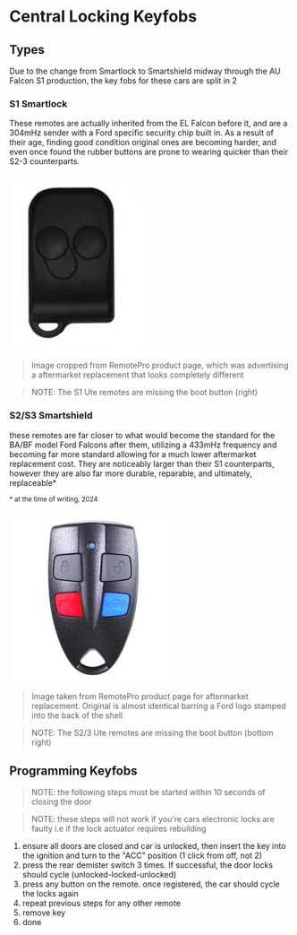 <link rel="stylesheet" type="text/css" href="../../Common/overrides.css">

# Central Locking Keyfobs

## Types
Due to the change from Smartlock to Smartshield midway through the AU Falcon S1 production, the key fobs for these cars are split in 2

### S1 Smartlock
These remotes are actually inherited from the EL Falcon before it, and are a 304mHz sender with a Ford specific security chip built in. As a result of their age, finding good condition original ones are becoming harder, and even once found the rubber buttons are prone to wearing quicker than their S2-3 counterparts.

![Series 1 keyfob approximation](./S1-fob.png)

> Image cropped from RemotePro product page, which was advertising a aftermarket replacement that looks completely different

> NOTE: The S1 Ute remotes are missing the boot button (right)

### S2/S3 Smartshield
these remotes are far closer to what would become the standard for the BA/BF model Ford Falcons after them, utilizing a 433mHz frequency and becoming far more standard allowing for a much lower aftermarket replacement cost. They are noticeably larger than their S1 counterparts, however they are also far more durable, reparable, and ultimately, replaceable*

<sup>* at the time of writing, 2024</sup>

![Series 2-3 keyfob](./S2-3-fob.png)

> Image taken from RemotePro product page for aftermarket replacement. Original is almost identical barring a Ford logo stamped into the back of the shell

> NOTE: The S2/3 Ute remotes are missing the boot button (bottom right)

## Programming Keyfobs

> NOTE: the following steps must be started within 10 seconds of closing the door

> NOTE: these steps will not work if you're cars electronic locks are faulty i.e if the lock actuator requires rebuilding

1. ensure all doors are closed and car is unlocked, then insert the key into the ignition and turn to the "ACC" position (1 click from off, not 2)
1. press the rear demister switch 3 times. If successful, the door locks should cycle (unlocked-locked-unlocked)
1. press any button on the remote. once registered, the car should cycle the locks again
1. repeat previous steps for any other remote
1. remove key
1. done

<!--TODO add KEYDIY instructions if worked out-->